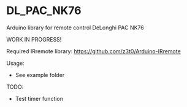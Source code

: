 # DL_PAC_NK76
Arduino library for remote control DeLonghi PAC NK76

WORK IN PROGRESS!

Required IRremote library: https://github.com/z3t0/Arduino-IRremote

Usage:
- See example folder

TODO:
- Test timer function
